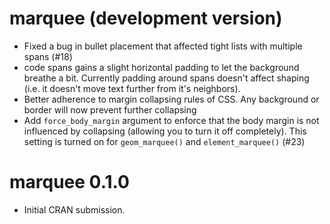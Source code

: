 # marquee (development version)

* Fixed a bug in bullet placement that affected tight lists with multiple spans 
  (#18)
* code spans gains a slight horizontal padding to let the background breathe a 
  bit. Currently padding around spans doesn't affect shaping (i.e. it doesn't 
  move text further from it's neighbors).
* Better adherence to margin collapsing rules of CSS. Any background or border
  will now prevent further collapsing
* Add `force_body_margin` argument to enforce that the body margin is not 
  influenced by collapsing (allowing you to turn it off completely). This 
  setting is turned on for `geom_marquee()` and `element_marquee()` (#23)

# marquee 0.1.0

* Initial CRAN submission.
